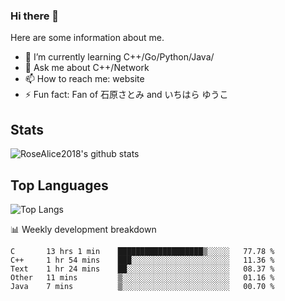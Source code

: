 ### Hi there 👋


<!-- **RoseAlice2018/RoseAlice2018** is a ✨ _special_ ✨ repository because its `README.md` (this file) appears on your GitHub profile. -->

Here are some information about me.

- 🌱 I’m currently learning C++/Go/Python/Java/
- 💬 Ask me about C++/Network
- 📫 How to reach me: website
- ⚡ Fun fact: Fan of 石原さとみ and いちはら ゆうこ


## Stats
![RoseAlice2018's github stats](https://github-readme-stats.vercel.app/api?username=RoseAlice2018&theme=tokyonight)

## Top Languages
![Top Langs](https://github-readme-stats.vercel.app/api/top-langs/?username=RoseAlice2018&layout=compact&theme=tokyonight)

📊 Weekly development breakdown
<!--START_SECTION:waka-->
```text
C       13 hrs 1 min    ███████████████████▒░░░░░   77.78 % 
C++     1 hr 54 mins    ███░░░░░░░░░░░░░░░░░░░░░░   11.36 % 
Text    1 hr 24 mins    ██░░░░░░░░░░░░░░░░░░░░░░░   08.37 % 
Other   11 mins         ▒░░░░░░░░░░░░░░░░░░░░░░░░   01.16 % 
Java    7 mins          ▒░░░░░░░░░░░░░░░░░░░░░░░░   00.70 % 
```
<!--END_SECTION:waka-->
